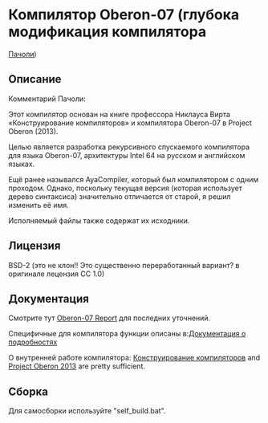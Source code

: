 # Компилятор Oberon-07 (глубока модификация компилятора
[Пачоли](https://github.com/congdm/Patchouli-Compiler))

## Описание

Комментарий Пачоли:

Этот компилятор основан на книге профессора Никлауса Вирта
«Конструирование компиляторов» и компилятора Oberon-07 в
Project Oberon (2013).

Целью является разработка рекурсивного спускаемого компилятора для языка
Oberon-07, архитектуры Intel 64 на русском и английском языках.

Ещё ранее назывался AyaCompiler, который был компилятором с одним проходом.
Однако, поскольку текущая версия (которая использует дерево синтаксиса)
значительно отличается от старой, я решил изменить её имя.

Исполняемый файлы также содержат их исходники.

## Лицензия

BSD-2 (это не клон!! Это существенно переработанный вариант? в оригинале лецензия CC 1.0)

## Документация

Смотрите тут [Oberon-07 Report](http://www.inf.ethz.ch/personal/wirth/Oberon/Oberon07.Report.pdf) для последних уточнений.

Специфичные для компилятора функции описаны в:[Документация о подробностях](https://github.com/congdm/Patchouli-Compiler/wiki/Detailed-Documentation)

О внутренней работе компилятора: [Конструирование компиляторов](https://www.inf.ethz.ch/personal/wirth/CompilerConstruction/index.html) and [Project Oberon 2013](https://www.inf.ethz.ch/personal/wirth/ProjectOberon/index.html) are pretty sufficient.

## Сборка

Для самосборки используйте "self_build.bat".
